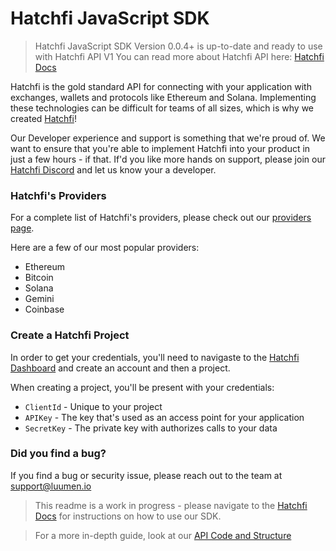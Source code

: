 # Hatchfi JavaScript SDK

> Hatchfi JavaScript SDK Version 0.0.4+ is up-to-date and ready to use with Hatchfi API V1
> You can read more about Hatchfi API here: [Hatchfi Docs](https://docs.hatchfi.co)

Hatchfi is the gold standard API for connecting with your application with exchanges, wallets and protocols like Ethereum and Solana. Implementing these technologies can be difficult for teams of all sizes, which is why we created [Hatchfi](https://hatchfi.co)!

Our Developer experience and support is something that we're proud of. We want to ensure that you're able to implement Hatchfi into your product in just a few hours - if that. If'd you like more hands on support, please join our [Hatchfi Discord](https://discord.gg/hatchfi) and let us know your a developer.

### Hatchfi's Providers

For a complete list of Hatchfi's providers, please check out our [providers page](https://hatchfi.co/providers).

Here are a few of our most popular providers:

- Ethereum
- Bitcoin
- Solana
- Gemini
- Coinbase

### Create a Hatchfi Project

In order to get your credentials, you'll need to navigaste to the [Hatchfi Dashboard](https://app.hatchfi.co/signup) and create an account and then a project.

When creating a project, you'll be present with your credentials:

- `ClientId` - Unique to your project
- `APIKey` - The key that's used as an access point for your application
- `SecretKey` - The private key with authorizes calls to your data

### Did you find a bug?

If you find a bug or security issue, please reach out to the team at support@luumen.io

> This readme is a work in progress - please navigate to the [Hatchfi Docs](https://docs.hatchfi.co) for instructions on how to use our SDK.

> For a more in-depth guide, look at our [API Code and Structure](https://luumen.github.io/hatchfi-sdk-js/)
